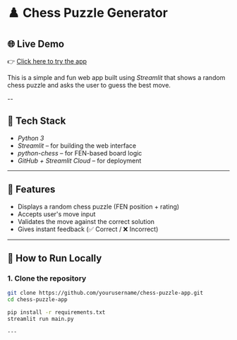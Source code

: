 # ♟️ Chess Puzzle Generator

## 🌐 Live Demo  
👉 [Click here to try the app](https://aamoli01-chess-puzzle-app-main-lcunu9.streamlit.app)

This is a simple and fun web app built using *Streamlit* that shows a random chess puzzle and asks the user to guess the best move.

--

## 🔧 Tech Stack
- *Python 3*
- *Streamlit* – for building the web interface
- *python-chess* – for FEN-based board logic
- *GitHub + Streamlit Cloud* – for deployment

---

## 🎯 Features
- Displays a random chess puzzle (FEN position + rating)
- Accepts user's move input
- Validates the move against the correct solution
- Gives instant feedback (✅ Correct / ❌ Incorrect)

---

## 🧪 How to Run Locally

### 1. Clone the repository
```bash
git clone https://github.com/yourusername/chess-puzzle-app.git
cd chess-puzzle-app

pip install -r requirements.txt
streamlit run main.py

---  
